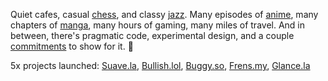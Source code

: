 Quiet cafes, casual [chess](https://chess.com/member/lefroste), and classy [jazz](https://last.fm/user/lefrst). Many episodes of [anime](https://anilist.co/user/lefrost), many chapters of [manga](https://anilist.co/user/lefrost/mangalist), many hours of gaming, many miles of travel. And in between, there's pragmatic code, experimental design, and a couple [commitments](https://lef.la) to show for it. 🥂

5x projects launched: [Suave.la](https://suave.la), [Bullish.lol](https://bullish.lol), [Buggy.so](https://buggy.so), [Frens.my](https://frens.my), [Glance.la](https://glance.la)

